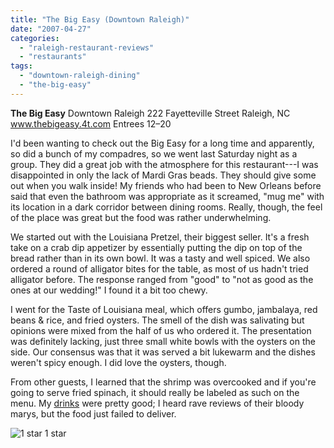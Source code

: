 ```yaml
---
title: "The Big Easy (Downtown Raleigh)"
date: "2007-04-27"
categories:
  - "raleigh-restaurant-reviews"
  - "restaurants"
tags:
  - "downtown-raleigh-dining"
  - "the-big-easy"
---
```


**The Big Easy** Downtown Raleigh 222 Fayetteville Street Raleigh, NC www.thebigeasy.4t.com Entrees $12–$20

I'd been wanting to check out the Big Easy for a long time and apparently, so did a bunch of my compadres, so we went last Saturday night as a group. They did a great job with the atmosphere for this restaurant---I was disappointed in only the lack of Mardi Gras beads. They should give some out when you walk inside! My friends who had been to New Orleans before said that even the bathroom was appropriate as it screamed, "mug me" with its location in a dark corridor between dining rooms. Really, though, the feel of the place was great but the food was rather underwhelming.

We started out with the Louisiana Pretzel, their biggest seller. It's a fresh take on a crab dip appetizer by essentially putting the dip on top of the bread rather than in its own bowl. It was a tasty and well spiced. We also ordered a round of alligator bites for the table, as most of us hadn't tried alligator before. The response ranged from "good" to "not as good as the ones at our wedding!" I found it a bit too chewy.

I went for the Taste of Louisiana meal, which offers gumbo, jambalaya, red beans & rice, and fried oysters. The smell of the dish was salivating but opinions were mixed from the half of us who ordered it. The presentation was definitely lacking, just three small white bowls with the oysters on the side. Our consensus was that it was served a bit lukewarm and the dishes weren't spicy enough. I did love the oysters, though.

From other guests, I learned that the shrimp was overcooked and if you're going to serve fried spinach, it should really be labeled as such on the menu. My [drinks](http://www.thegourmez.com/gourmez/cocktails/) were pretty good; I heard rave reviews of their bloody marys, but the food just failed to deliver.




<div class="caption">

![1 star](http://s3.amazonaws.com/thegourmez-wpmedia/2009/04/rating_olive1.gif "rating_olive1") 1 star</div>

